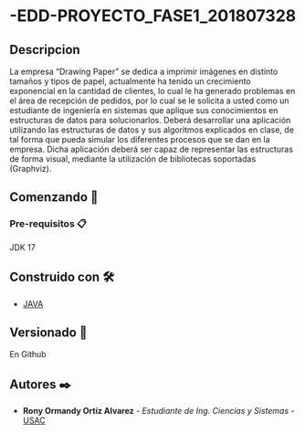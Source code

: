 # -EDD-PROYECTO_FASE1_201807328
## Descripcion
La empresa “Drawing Paper” se dedica a imprimir imágenes en distinto tamaños y tipos de
papel, actualmente ha tenido un crecimiento exponencial en la cantidad de clientes, lo cual
le ha generado problemas en el área de recepción de pedidos, por lo cual se le solicita a
usted como un estudiante de ingeniería en sistemas que aplique sus conocimientos en
estructuras de datos para solucionarlos.
Deberá desarrollar una aplicación utilizando las estructuras de datos y sus algoritmos
explicados en clase, de tal forma que pueda simular los diferentes procesos que se dan en
la empresa. Dicha aplicación deberá ser capaz de representar las estructuras de forma
visual, mediante la utilización de bibliotecas soportadas (Graphviz).
## Comenzando 🚀


### Pre-requisitos 📋

JDK 17


## Construido con 🛠️

* [JAVA](https://www.java.com/es/) 

## Versionado 📌
En Github 

## Autores ✒️

* **Rony Ormandy Ortíz Alvarez** - *Estudiante de Ing. Ciencias y Sistemas* - [USAC](https://github.com/OrmandyRony)
